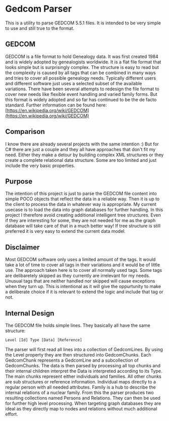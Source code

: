 # Gedcom Parser
This is a utility to parse GEDCOM 5.5.1 files. It is intended to be very simple to use and still true to the format.

## GEDCOM
GEDCOM is a file format to hold Genealogy data. It was first created 1984 and is widely adopted by genealogists worldwide. It is a flat file format that looks simple but is surprisingly complex. The structure is easy to read but the complexity is caused by all tags that can be combined in many ways and tries to cover all possible genealogy needs. Typically different users and different software just uses a selected subset of the available variations.
There have been several attempts to redesign the file format to cover new needs like flexible event handling and varied family forms. But this format is widely adopted and so far has continued to be the de facto standard.
Further information can be found here: [https://en.wikipedia.org/wiki/GEDCOM](https://en.wikipedia.org/wiki/GEDCOM)

## Comparison
I know there are already several projects with the same intention :)
But for C# there are just a couple and they all have approaches that don't fit my need. Either they make a detour by building complex XML structures or they create a complete relational data structure. Some are too limited and just include the very basic properties.

## Purpose
The intention of this project is just to parse the GEDCOM file content into simple POCO objects that reflect the data in a reliable way. Then it is up to the client to process the data in whatever way is appropriate. My current usecase is to load the data into graph databases for further handling. In this project I therefore avoid creating additional intelligent tree structures. Even if they are interesting for some, they are not needed for me as the graph database will take care of that in a much better way! If tree structure is still preferred it is very easy to extend the current data model.

## Disclaimer
Most GEDCOM software only uses a limited amount of the tags. It would take a lot of time to cover all tags in their variations and it would be of little use. The approach taken here is to cover all normally used tags. Some tags are delibaretely skipped as they currently are irrelevant for my needs. Unusual tags that are neither handled nor skipped will cause exceptions when they turn up. This is intentional as it will give the oppurtunity to make a deliberate choice if it is relevant to extend the logic and include that tag or not.

## Internal Design
The GEDCOM file holds simple lines. They basically all have the same structure: 

    Level [Id] Type [Data] [Reference]

The parser will first read all lines into a collection of GedcomLines.
By using the Level property they are then structured into GedcomChunks. Each GedcomChunk represents a GedcomLine and a subcollection of GedcomChunks.
The data is then parsed by processing all top chunks and their internal children interpret the Data is interpreted according to its Type.
The main chunks represent either individuals and families. All other chunks are sub structures or reference information.
Individual maps directly to a regular person with all needed attributes.
Family is a hub to describe the internal relations of a nuclear family.
From this the parser produces two resulting collections named Persons and Relations. They can then be used for further high level processing. When targeting graph databases they are ideal as they directly map to nodes and relations without much additional effort.
